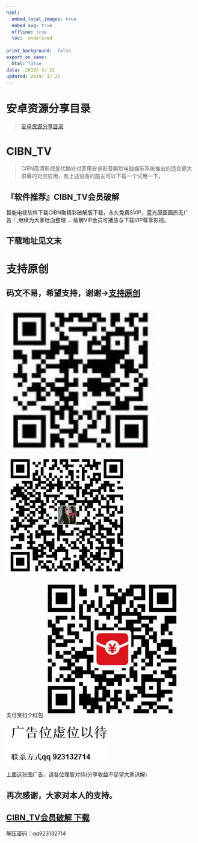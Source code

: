 ```yaml
---
html:
  embed_local_images: true
  embed_svg: true
  offline: true
  toc:  undefined

print_background:  false
export_on_save:
  html: false
data:  2019/ 3/ 21
updated: 2019/ 3/ 21
---
```


# 安卓资源分享目录

> [安卓资源分享目录](https://blog.csdn.net/qq923132714/article/details/83059823 "安卓资源分享目录")


# CIBN_TV

> CIBN高清影视是优酷针对家用安卓影音剧院电脑娱乐系统推出的适合更大屏幕的对应应用，有上述设备的酷友可以下载一个试用一下。

## 『软件推荐』CIBN_TV会员破解

智能电视软件下载CIBN聚精彩破解版下载，永久免费SVIP，蓝光原画画质无广告！,继续为大家吐血整理 ... 破解VIP会员可播放与下载VIP尊享影视。

## 下载地址见文末

# 支持原创


## 码文不易，希望支持，谢谢->**[支持原创](http://blog.csdn.net/qq923132714/article/details/79399145)**
![微信支付](https://raw.githubusercontent.com/923132714/my_picture/master/blog/support/weixin.png)![微信支付](https://raw.githubusercontent.com/923132714/my_picture/master/blog/support/支付宝.png)

支付宝扫个红包
![支付宝扫个红包](https://raw.githubusercontent.com/923132714/my_picture/master/blog/support/扫码领红包.png "扫码领红包")

![广告位](https://raw.githubusercontent.com/923132714/my_picture/master/blog/support/广告位.png "广告")

上面这张图广告，请各位理智对待(分享收益不足望大家谅解)

## 再次感谢，大家对本人的支持。




## [CIBN_TV会员破解  下载](http://u16848854.ctfile.net/fs/16848854-355339956 "CIBN_TV会员破解  下载")

解压密码：qq923132714
